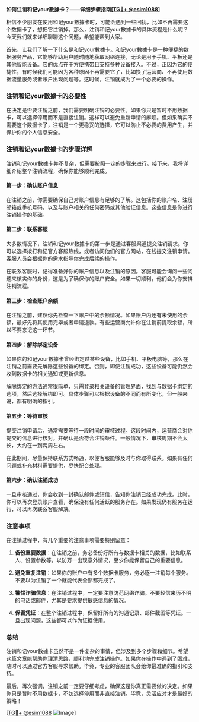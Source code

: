 **如何注销和记your數據卡？——详细步骤指南[[TG💪+ @esim1088](https://t.me/s/esim1088)]**

相信不少朋友在使用和记your數據卡时，可能会遇到一些困扰，比如不再需要这个数据卡了，想把它注销掉。那么，注销和记your數據卡的具体流程是什么呢？今天我们就来详细聊聊这个问题，希望能帮到大家。

首先，让我们了解一下什么是和记your數據卡。和记your數據卡是一种便捷的数据服务产品，它能够帮助用户随时随地获取网络连接，无论是用于手机、平板还是其他智能设备。它的优点在于方便携带且支持多种设备接入。不过，正因为它的便捷性，有时候我们可能因为各种原因不再需要它了，比如换了运营商、不再使用数据流量服务或者账户出现问题等。这时候，注销就成为了一个必要的操作。

### 注销和记your數據卡的必要性

在决定是否要注销之前，我们需要明确注销的必要性。如果你只是暂时不用数据卡，可以选择停用而不是直接注销。这样可以避免重新申请的麻烦。但如果确实不需要这个数据卡了，注销是一个更稳妥的选择，它可以防止不必要的费用产生，并保护你的个人信息安全。

### 注销和记your數據卡的步骤详解

注销和记your數據卡并不复杂，但需要按照一定的步骤来进行。接下来，我将详细介绍整个注销流程，确保你能够顺利完成。

#### 第一步：确认账户信息

在注销之前，你需要确保自己对账户信息有足够的了解。这包括你的账户名、注册邮箱或手机号码，以及与账户相关的任何密码或其他验证信息。这些信息是你进行注销操作的基础。

#### 第二步：联系客服

大多数情况下，注销和记your數據卡的第一步是通过客服渠道提交注销请求。你可以选择拨打和记官方客服热线，或者访问他们的官方网站，在线提交注销申请。客服人员会根据你的需求指导你完成后续的操作。

在联系客服时，记得准备好你的账户信息以及注销的原因。客服可能会询问一些问题来核实你的身份，这是为了确保你的账户安全。如果一切顺利，他们会为你安排注销流程。

#### 第三步：检查账户余额

在注销之前，建议你先检查一下账户中的余额情况。如果账户内还有未使用的余额，最好先将其使用完毕或者申请退款。有些运营商允许你在注销前提取余额，所以不要忘记这一环节。

#### 第四步：解除绑定设备

如果你的和记your數據卡曾经绑定过某些设备，比如手机、平板电脑等，那么在注销之前需要先解除这些设备的绑定。否则，即使注销成功，这些设备可能仍然会收到数据卡的相关通知或更新信息。

解除绑定的方法通常很简单，只需登录相关设备的管理界面，找到与数据卡绑定的选项，然后选择解绑即可。具体步骤可以根据设备的不同而有所变化，但一般来说，都有明确的指引。

#### 第五步：等待审核

提交注销申请后，通常需要等待一段时间的审核过程。这段时间内，运营商会对你提交的信息进行核对，并确认是否符合注销条件。一般情况下，审核周期不会太长，大约在一到两周左右。

在此期间，尽量保持联系方式畅通，以便客服能够及时与你取得联系。如果有任何问题或补充材料需要提供，尽快配合处理。

#### 第六步：确认注销成功

一旦审核通过，你会收到一封确认邮件或短信，告知你注销已经成功完成。此时，你可以再次登录账户查看，确保没有任何活跃的服务存在。如果发现仍有服务在运行，可以再次联系客服解决。

### 注意事项

在注销过程中，有几个重要的注意事项需要特别留意：

1. **备份重要数据**：在注销之前，务必备份好所有与数据卡相关的数据，比如联系人、设置参数等。以防万一出现意外情况，至少你能保留自己的重要信息。

2. **避免重复注销**：如果你的账户中有多个数据卡服务，务必逐一注销每个服务。不要以为注销了一个就能代表全部都完成了。

3. **警惕诈骗信息**：在注销过程中，一定要注意防范网络诈骗。不要轻信来历不明的电话或邮件，尤其是要求提供敏感信息的情况。

4. **保留凭证**：在整个注销过程中，保留好所有的沟通记录、邮件截图等凭证。一旦出现问题，这些都可以作为证据使用。

### 总结

注销和记your數據卡虽然不是一件复杂的事情，但涉及到多个步骤和细节。希望这篇文章能帮助你理清思路，顺利地完成注销操作。如果你在操作中遇到了困难，随时可以通过官方客服寻求帮助。毕竟，专业的客服团队会给你最准确的指引和支持。

最后，再次强调，注销之前一定要仔细考虑，确保这是你真正需要做的决定。如果你只是暂时不用数据卡，不妨选择停用而非直接注销。毕竟，灵活应对才是最好的策略！

[[TG💪+ @esim1088](https://t.me/s/esim1088) ![Image](https://i.postimg.cc/4NQfJmqS/Snipaste-2025-05-13-00-14-12.png)]